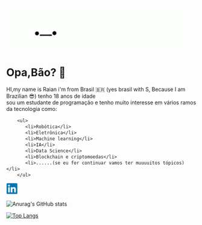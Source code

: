 <img src="HIHI.gif">

<h1> Opa,Bão? 👋</h1>

HI,my name is Raian i'm from Brasil 🇧🇷 (yes brasil with S, Because I am Brazilian 😎) tenho 18 anos de idade<br> sou um estudante de programação
e tenho muito interesse em vários ramos da tecnologia como:
        
        <ul>
           <li>Robótica</li>
           <li>Eletrônica</li>
           <li>Machine learning</li>
           <li>IA</li>
           <li>Data Science</li>   
           <li>Blockchain e criptomoedas</li>
           <li>......(se eu for continuar vamos ter muuuuitos tópicos)</li>       
        </ul>

<a href = "https://www.linkedin.com/in/raian-nolaço-aba20815a/" target="_blank">
<img src ="https://raw.githubusercontent.com/devicons/devicon/master/icons/linkedin/linkedin-original.svg" width = "30">
</a>
<status></status>


![Anurag's GitHub stats](https://github-readme-stats.vercel.app/api?username=RaianNolaco&show_icons=true&theme=default)

[![Top Langs](https://github-readme-stats.vercel.app/api/top-langs/?username=RaianNolaco&layout=compact)](https://github.com/anuraghazra/github-readme-stats)


<!--
**RaianNolaco/RaianNolaco** is a ✨ _special_ ✨ repository because its `README.md` (this file) appears on your GitHub profile.

Here are some ideas to get you started:

- 🔭 I’m currently working on ...
- 🌱 I’m currently learning ...
- 👯 I’m looking to collaborate on ...
- 🤔 I’m looking for help with ...
- 💬 Ask me about ...
- 📫 How to reach me: ...
- 😄 Pronouns: ...
- ⚡ Fun fact: ...
-->
